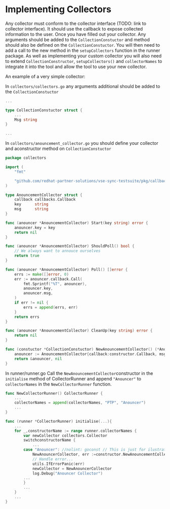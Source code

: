 # Implementing Collectors

Any collector must conform to the collector interface (TODO: link to collector interface). It should use the callback to expose collected information to the user.
Once you have filled out your collector. Any arguments should be added to the `CollectionConstuctor` and method should also be defined on the `CollectionConstuctor`.
You will then need to add a call to the new method in the `setupCollectors` function in the runner package.
As well as implementing your custom collector you will also need to extend `CollectionConstructor`, `setupCollectors()` and `collectorNames` to integrate it into the tool and allow the tool to use your new collector.

An example of a very simple collector:

In `collectors/collectors.go` any arguments additional should be added to the `CollectionConstuctor`
```go
...

type CollectionConstuctor struct {
    ...
    Msg string
}

...
```

In `collectors/anouncement_collector.go` you should define your collector and aconstructor method on `CollectionConstuctor`
```go
package collectors

import (
	"fmt"

	"github.com/redhat-partner-solutions/vse-sync-testsuite/pkg/callbacks"
)

type AnouncementCollector struct {
	callback callbacks.Callback
	key      string
	msg      string
}

func (anouncer *AnouncementCollector) Start(key string) error {
	anouncer.key = key
	return nil
}

func (anouncer *AnouncementCollector) ShouldPoll() bool {
	// We always want to annouce ourselves
	return true
}

func (anouncer *AnouncementCollector) Poll() []error {
	errs := make([]error, 0)
	err := anouncer.callback.Call(
		fmt.Sprintf("%T", anouncer),
		anouncer.key,
		anouncer.msg,
	)
	if err != nil {
		errs = append(errs, err)
	}
	return errs
}

func (anouncer *AnouncementCollector) CleanUp(key string) error {
	return nil
}

func (constuctor *CollectionConstuctor) NewAnouncementCollector() (*AnouncementCollector, error) {
	anouncer := AnouncementCollector{callback:constructor.Callback, msg:constructor.Msg}
	return &anouncer, nil
}

```
In runner/runner.go Call the `NewAnouncementCollector`constructor in the `initialise` method of CollectorRunner and append `"Anouncer"` to `collectorNames` in the `NewCollectorRunner` function.
```go
func NewCollectorRunner() CollectorRunner {
	...
    collectorNames = append(collectorNames, "PTP", "Anouncer")
	...
}

func (runner *CollectorRunner) initialise(...){
	...
	for _,constructorName := range runner.collectorNames {
		var newCollector collectors.Collector
		switchconstructorName {
            ...
		case "Anouncer": //nolint: goconst // This is just for ilustrative purposes
			NewAnouncerCollector, err :=constructor.NewAnouncementCollector()
			// Handle error...
            utils.IfErrorPanic(err)
			newCollector = NewAnouncerCollector
			log.Debug("Anouncer Collector")
		...
        }
        ...
    }
    ...
}

```
